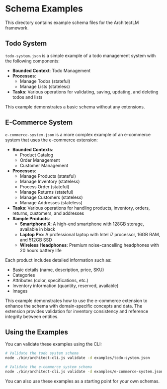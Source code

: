 # Schema Examples

This directory contains example schema files for the ArchitectLM framework.

## Todo System

`todo-system.json` is a simple example of a todo management system with the following components:

- **Bounded Context**: Todo Management
- **Processes**: 
  - Manage Todos (stateful)
  - Manage Lists (stateless)
- **Tasks**: Various operations for validating, saving, updating, and deleting todos and lists

This example demonstrates a basic schema without any extensions.

## E-Commerce System

`e-commerce-system.json` is a more complex example of an e-commerce system that uses the e-commerce extension:

- **Bounded Contexts**:
  - Product Catalog
  - Order Management
  - Customer Management
- **Processes**:
  - Manage Products (stateful)
  - Manage Inventory (stateless)
  - Process Order (stateful)
  - Manage Returns (stateful)
  - Manage Customers (stateless)
  - Manage Addresses (stateless)
- **Tasks**: Various operations for handling products, inventory, orders, returns, customers, and addresses
- **Sample Products**:
  - **Smartphone X**: A high-end smartphone with 128GB storage, available in black
  - **Laptop Pro**: A professional laptop with Intel i7 processor, 16GB RAM, and 512GB SSD
  - **Wireless Headphones**: Premium noise-cancelling headphones with 20 hours battery life

Each product includes detailed information such as:
- Basic details (name, description, price, SKU)
- Categories
- Attributes (color, specifications, etc.)
- Inventory information (quantity, reserved, available)
- Images

This example demonstrates how to use the e-commerce extension to enhance the schema with domain-specific concepts and data. The extension provides validation for inventory consistency and reference integrity between entities.

## Using the Examples

You can validate these examples using the CLI:

```bash
# Validate the todo system schema
node ./bin/architect-cli.js validate -d examples/todo-system.json

# Validate the e-commerce system schema
node ./bin/architect-cli.js validate -d examples/e-commerce-system.json
```

You can also use these examples as a starting point for your own schemas. 